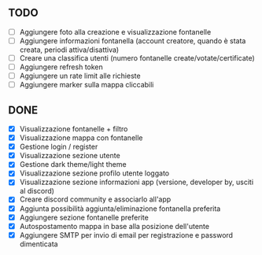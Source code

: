 ## TODO

- [ ] Aggiungere foto alla creazione e visualizzazione fontanelle
- [ ] Aggiungere informazioni fontanella (account creatore, quando è stata creata, periodi attiva/disattiva)
- [ ] Creare una classifica utenti (numero fontanelle create/votate/certificate)
- [ ] Aggiungere refresh token
- [ ] Aggiungere un rate limit alle richieste
- [ ] Aggiungere marker sulla mappa cliccabili

## DONE

- [x] Visualizzazione fontanelle + filtro
- [x] Visualizzazione mappa con fontanelle
- [x] Gestione login / register
- [x] Visualizzazione sezione utente
- [x] Gestione dark theme/light theme
- [x] Visualizzazione sezione profilo utente loggato
- [x] Visualizzazione sezione informazioni app (versione, developer by, usciti al discord)
- [x] Creare discord community e associarlo all'app
- [x] Aggiunta possibilità aggiunta/eliminazione fontanella preferita
- [x] Aggiungere sezione fontanelle preferite
- [X] Autospostamento mappa in base alla posizione dell'utente
- [x] Aggiungere SMTP per invio di email per registrazione e password dimenticata